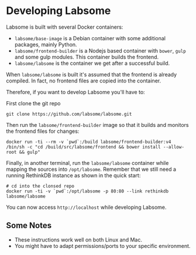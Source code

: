 # Developing Labsome

Labsome is built with several Docker containers:

* `labsome/base-image` is a Debian container with some additional packages, mainly Python.
* `labsome/frontend-builder` is a Nodejs based container with `bower`, `gulp` and some gulp modules. This container builds the frontend.
* `labsome/labsome` is the container we get after a successful build.

When `labsome/labsome` is built it's assumed that the frontend is already compiled. In fact, no frontend files are copied into the container.

Therefore, if you want to develop Labsome you'll have to:

First clone the git repo

    git clone https://github.com/labsome/labsome.git

Then run the `labsome/frontend-builder` image so that it builds and monitors the frontend files for changes:

    docker run -ti --rm -v `pwd`:/build labsome/frontend-builder:v4 /bin/sh -c "cd /build/src/labsome/frontend && bower install --allow-root && gulp"
    
Finally, in another terminal, run the `labsome/labsome` container while mapping the sources into `/opt/labsome`. Remember that we still need a running RethinkDB instance as shown in the quick start:

    # cd into the clonsed repo
    docker run -ti -v `pwd`:/opt/labsome -p 80:80 --link rethinkdb labsome/labsome

You can now access `http://localhost` while developing Labsome.

## Some Notes

* These instructions work well on both Linux and Mac.
* You might have to adapt permissions/ports to your specific environment.
